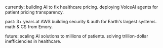 currently: building AI to fix healthcare pricing. deploying VoiceAI agents for patient pricing transparency.

past: 3+ years at AWS building security & auth for Earth's largest systems. math & CS from Emory.

future: scaling AI solutions to millions of patients. solving trillion-dollar inefficiencies in healthcare.